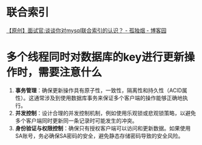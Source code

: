 
# 联合索引

[【原创】面试官:谈谈你对mysql联合索引的认识？ - 孤独烟 - 博客园](https://www.cnblogs.com/rjzheng/p/12557314.html)

# 多个线程同时对数据库的key进行更新操作时，需要注意什么

1. **事务管理**：确保更新操作具有原子性，一致性，隔离性和持久性（ACID属性）。这通常涉及到使用数据库事务来保证多个客户端的操作能够正确地执行。
2. **并发控制**：设计合理的并发控制机制，例如使用乐观锁或悲观锁策略，以避免多个客户端同时更新同一条记录时可能发生的冲突。
3. **身份验证与权限控制**：确保只有授权客户端可以访问和更新数据。如果使用SA账号，务必确保SA密码的安全，避免静态存储密码导致的安全风险。

